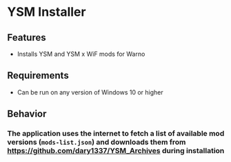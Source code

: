 # YSM Installer

## Features
- Installs YSM and YSM x WiF mods for Warno

## Requirements
- Can be run on any version of Windows 10 or higher

## Behavior
### The application uses the internet to fetch a list of available mod versions (`mods-list.json`) and downloads them from https://github.com/dary1337/YSM_Archives during installation
